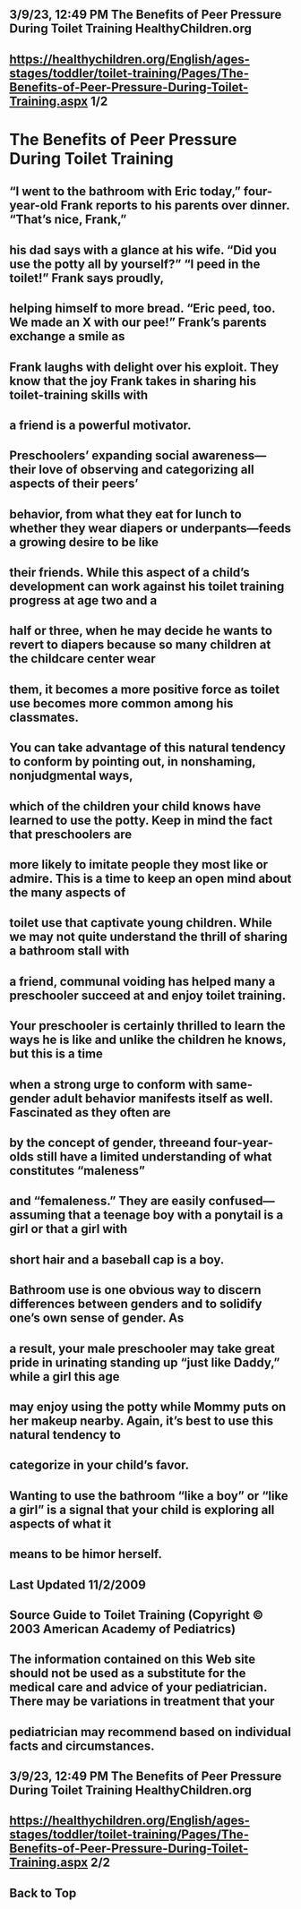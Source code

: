 ## 3/9/23, 12:49 PM The Benefits of Peer Pressure During Toilet Training HealthyChildren.org 

## https://healthychildren.org/English/ages-stages/toddler/toilet-training/Pages/The-Benefits-of-Peer-Pressure-During-Toilet-Training.aspx 1/2 

# The Benefits of Peer Pressure During Toilet Training 

## “I went to the bathroom with Eric today,” four-year-old Frank reports to his parents over dinner. “That’s nice, Frank,” 

## his dad says with a glance at his wife. “Did you use the potty all by yourself?” “I peed in the toilet!” Frank says proudly, 

## helping himself to more bread. “Eric peed, too. We made an X with our pee!” Frank’s parents exchange a smile as 

## Frank laughs with delight over his exploit. They know that the joy Frank takes in sharing his toilet-training skills with 

## a friend is a powerful motivator. 

## Preschoolers’ expanding social awareness—their love of observing and categorizing all aspects of their peers’ 

## behavior, from what they eat for lunch to whether they wear diapers or underpants—feeds a growing desire to be like 

## their friends. While this aspect of a child’s development can work against his toilet training progress at age two and a 

## half or three, when he may decide he wants to revert to diapers because so many children at the childcare center wear 

## them, it becomes a more positive force as toilet use becomes more common among his classmates. 

## You can take advantage of this natural tendency to conform by pointing out, in nonshaming, nonjudgmental ways, 

## which of the children your child knows have learned to use the potty. Keep in mind the fact that preschoolers are 

## more likely to imitate people they most like or admire. This is a time to keep an open mind about the many aspects of 

## toilet use that captivate young children. While we may not quite understand the thrill of sharing a bathroom stall with 

## a friend, communal voiding has helped many a preschooler succeed at and enjoy toilet training. 

## Your preschooler is certainly thrilled to learn the ways he is like and unlike the children he knows, but this is a time 

## when a strong urge to conform with same-gender adult behavior manifests itself as well. Fascinated as they often are 

## by the concept of gender, threeand four-year-olds still have a limited understanding of what constitutes “maleness” 

## and “femaleness.” They are easily confused—assuming that a teenage boy with a ponytail is a girl or that a girl with 

## short hair and a baseball cap is a boy. 

## Bathroom use is one obvious way to discern differences between genders and to solidify one’s own sense of gender. As 

## a result, your male preschooler may take great pride in urinating standing up “just like Daddy,” while a girl this age 

## may enjoy using the potty while Mommy puts on her makeup nearby. Again, it’s best to use this natural tendency to 

## categorize in your child’s favor. 

## Wanting to use the bathroom “like a boy” or “like a girl” is a signal that your child is exploring all aspects of what it 

## means to be himor herself. 

## Last Updated 11/2/2009 

## Source Guide to Toilet Training (Copyright © 2003 American Academy of Pediatrics) 

## The information contained on this Web site should not be used as a substitute for the medical care and advice of your pediatrician. There may be variations in treatment that your 

## pediatrician may recommend based on individual facts and circumstances. 


## 3/9/23, 12:49 PM The Benefits of Peer Pressure During Toilet Training HealthyChildren.org 

## https://healthychildren.org/English/ages-stages/toddler/toilet-training/Pages/The-Benefits-of-Peer-Pressure-During-Toilet-Training.aspx 2/2 

## Back to Top 


